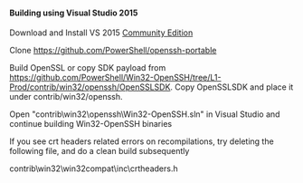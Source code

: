 #### Building using Visual Studio 2015

Download and Install VS 2015 [Community Edition](https://www.visualstudio.com/en-us/products/visual-studio-community-vs.aspx)  

Clone https://github.com/PowerShell/openssh-portable

Build OpenSSL or copy SDK payload from https://github.com/PowerShell/Win32-OpenSSH/tree/L1-Prod/contrib/win32/openssh/OpenSSLSDK. Copy OpenSSLSDK and place it under contrib/win32/openssh.


Open "contrib\win32\openssh\Win32-OpenSSH.sln" in Visual Studio and continue building Win32-OpenSSH binaries

If you see crt headers related errors on recompilations, try deleting the following file, and do a clean build subsequently

contrib\win32\win32compat\inc\crtheaders.h
